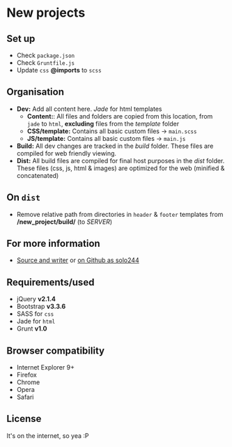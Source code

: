 # New projects

## Set up
- Check `package.json`
- Check `Gruntfile.js`
- Update `css` **@imports** to `scss`

## Organisation
- **Dev:** Add all content here. *Jade* for html templates
  - **Content:**: All files and folders are copied from this location, from `jade` to `html`, **excluding** files from the *template* folder
  - **CSS/template:** Contains all basic custom files -> `main.scss`
  - **JS/template:** Contains all basic custom files -> `main.js`
- **Build:** All dev changes are tracked in the *build* folder. These files are compiled for web friendly viewing.
- **Dist:** All build files are compiled for final host purposes in the *dist* folder. These files (css, js, html & images) are optimized for the web (minified & concatenated)

## On `dist`
- Remove relative path from directories in `header` & `footer` templates from **/new_project/build/** (to *SERVER*)

## For more information
- [Source and writer](http://kenvandamme.be/) or [on Github as solo244](https://github.com/solo244)

## Requirements/used
- jQuery **v2.1.4**
- Bootstrap **v3.3.6**
- SASS for `css`
- Jade for `html`
- Grunt **v1.0**

## Browser compatibility
- Internet Explorer 9+
- Firefox
- Chrome
- Opera
- Safari

## License
It's on the internet, so yea :P
